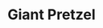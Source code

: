 ---
pid: rs25
title: Giant Pretzel
location_transcription: City Hall courtyard
coordinates: "[-75.163575421308, 39.952401749882]"
zipcode: '19107'
gen_neighborhood: Center City
neighborhood: Washington Square West,Avenue of The Arts,Midtown Village,Chinatown
outside_phl: 
age: '48'
age_range: 40-49
instagram: 
image_file_name: rs_25.jpg
proposal_transcription: 8 foot wide revolving pretzel
topic: Food
topic_summary: 0, 0
type: 
keywords_other: 
credit: 
image_labels: 
twitter: 
facebook: 
permalink: "/monuments/rs25/"
layout: item-page
---